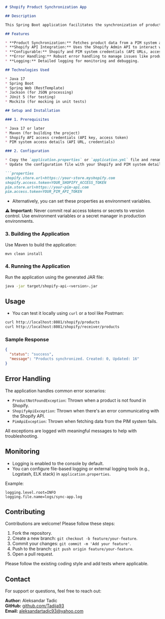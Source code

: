 ```markdown
# Shopify Product Synchronization App

## Description

This Spring Boot application facilitates the synchronization of product data between a Product Information Management (PIM) system and a Shopify store. It automates the process of updating or creating products in Shopify based on data from the PIM, ensuring consistency and reducing manual effort.

## Features

* **Product Synchronization:** Fetches product data from a PIM system and updates or creates corresponding products in a Shopify store.
* **Shopify API Integration:** Uses the Shopify Admin API to interact with Shopify product data.
* **Configurable:** Shopify and PIM system credentials (API URLs, access tokens) are configurable.
* **Error Handling:** Robust error handling to manage issues like product not found errors and API exceptions.
* **Logging:** Detailed logging for monitoring and debugging.

## Technologies Used

* Java 17
* Spring Boot
* Spring Web (RestTemplate)
* Jackson (for JSON processing)
* JUnit 5 (for testing)
* Mockito (for mocking in unit tests)

## Setup and Installation

### 1. Prerequisites

* Java 17 or later
* Maven (for building the project)
* Shopify API access credentials (API key, access token)
* PIM system access details (API URL, credentials)

### 2. Configuration

* Copy the `application.properties` or `application.yml` file and rename it to `application-local.properties` or `application-local.yml`.
* Update the configuration file with your Shopify and PIM system details:

```properties
shopify.store.url=https://your-store.myshopify.com
shopify.access.token=YOUR_SHOPIFY_ACCESS_TOKEN
pim.store.url=https://your-pim-api.com
pim.access.token=YOUR_PIM_API_TOKEN
```

* Alternatively, you can set these properties as environment variables.

⚠️ **Important:** Never commit real access tokens or secrets to version control. Use environment variables or a secret manager in production environments.

### 3. Building the Application

Use Maven to build the application:

```bash
mvn clean install
```

### 4. Running the Application

Run the application using the generated JAR file:

```bash
java -jar target/shopify-api-<version>.jar
```

## Usage

* You can test it locally using `curl` or a tool like Postman:

```bash
curl http://localhost:8081/shopify/products
curl http://localhost:8081/shopify/receiver/products
```

### Sample Response

```json
{
  "status": "success",
  "message": "Products synchronized. Created: 0, Updated: 16"
}
```

## Error Handling

The application handles common error scenarios:

* `ProductNotFoundException`: Thrown when a product is not found in Shopify.
* `ShopifyApiException`: Thrown when there's an error communicating with the Shopify API.
* `PimApiException`: Thrown when fetching data from the PIM system fails.

All exceptions are logged with meaningful messages to help with troubleshooting.

## Monitoring

* Logging is enabled to the console by default.
* You can configure file-based logging or external logging tools (e.g., Logstash, ELK stack) in `application.properties`.

Example:

```properties
logging.level.root=INFO
logging.file.name=logs/sync-app.log
```

## Contributing

Contributions are welcome! Please follow these steps:

1. Fork the repository.
2. Create a new branch: `git checkout -b feature/your-feature`.
3. Commit your changes: `git commit -m 'Add your feature'`.
4. Push to the branch: `git push origin feature/your-feature`.
5. Open a pull request.

Please follow the existing coding style and add tests where applicable.

## Contact

For support or questions, feel free to reach out:

**Author:** Aleksandar Tadic  
**GitHub:** [github.com/Tadija93](https://github.com/Tadija93)  
**Email:** aleksandartadic93@yahoo.com
